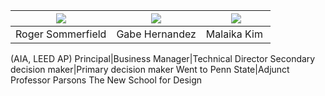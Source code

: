![](https://designrepublic.us.com/wp-content/uploads/2018/06/Roger.jpg)|![](https://designrepublic.us.com/wp-content/uploads/2014/10/gabe.jpg) |![](https://firebasestorage.googleapis.com/v0/b/firescript-577a2.appspot.com/o/imgs%2Fapp%2FMattVogel%2FEuKBMJ0EqH.png?alt=media&token=1eb5b2a5-31c3-4aa9-bdbb-33755469be11)
-|-|-
Roger Sommerfield|Gabe Hernandez|Malaika Kim 
(AIA, LEED AP)
Principal|Business Manager|Technical Director
Secondary decision maker|Primary decision maker
Went to Penn State|Adjunct Professor
Parsons The New School for Design